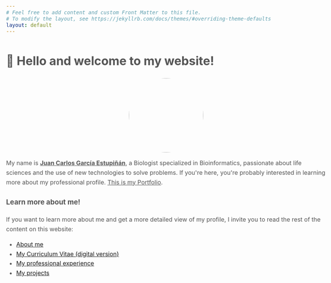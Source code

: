 ```yaml
---
# Feel free to add content and custom Front Matter to this file.
# To modify the layout, see https://jekyllrb.com/docs/themes/#overriding-theme-defaults
layout: default
---
```

<style>

body {
    max-width: 100%;
    margin: 0 auto;
    font-size: 1rem;
    line-height: 1.6;
    color: #555555;
}

</style>

👋 Hello and welcome to my website!
===

<center>
<img src="https://juancarlosbio.github.io/juancarlos_portfolio_esp/images/Foto_Juan_Carlos.png" 
  height="200"
  style="border-radius: 50%; display: block;">
</center>

<p>
</p>

My name is <u><strong>Juan Carlos García Estupiñán</strong></u>, a Biologist specialized in Bioinformatics, passionate about life sciences and the use of new technologies to solve problems. If you're here, you're probably interested in learning more about my professional profile. <u>This is my Portfolio</u>.


### **Learn more about me!**

If you want to learn more about me and get a more detailed view of my profile, I invite you to read the rest of the content on this website:

* [About me](https://juancarlosbio.github.io/juancarlos_portfolio_eng/about/)
* [My Curriculum Vitae (digital version)](https://juancarlosbio.github.io/juancarlos_portfolio_eng/cv/)
* [My professional experience](https://juancarlosbio.github.io/juancarlos_portfolio_eng/experience/)
* [My projects](https://juancarlosbio.github.io/juancarlos_portfolio_eng/projects/)